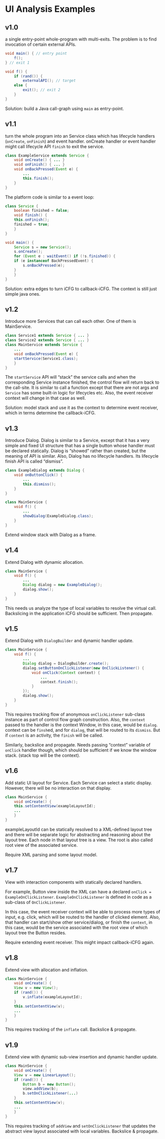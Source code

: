 # UI Analysis Examples

## v1.0

a single entry-point whole-program with multi-exits. The problem is to find invocation of certain external APIs.

```java
void main() { // entry point
    f();
} // exit 1

void f() {
    if (rand()) {
        externalAPI(); // target
    else {
        exit(); // exit 2
    }
}
```

Solution: build a Java call-graph using `main` as entry-point.

## v1.1

turn the whole program into an Service class which has lifecycle handlers (`onCreate`, `onFinish`) and event handler. onCreate handler or event handler might call lifecycle API `finish` to exit the service.

```java
class ExampleService extends Service {
    void onCreate() { ... }
    void onFinish() { ... }
    void onBackPressed(Event e) {
        ...
        this.finish();
    }
}
```

The platform code is similar to a event loop:

```java
class Service {
    boolean finished = false;
    void finish() {
    this.onFinish();
    finished = true;
    }
}

void main() {
    Service s = new Service();
    s.onCreate();
    for (Event e : waitEvent() if (!s.finished)) {
    if (e instanceof BackPressedEvent) {
        s.onBackPressed(e);
    }
    }
}
```

Solution: extra edges to turn iCFG to callback-iCFG. The context is still just simple java ones.

## v1.2

Introduce more Services that can call each other. One of them is MainService.

```java
class Service1 extends Service { ... }
class Service2 extends Service { ... }
class MainService extends Service {
    ...
    void onBackPressed(Event e) {
    startService(Service1.class);
    }
}
```

The `startService` API will “stack” the service calls and when the corresponding Service instance finished, the control flow will return back to the call-site. It is similar to call a function except that there are not args and `Service` has some built-in logic for lifecycles etc. Also, the event receiver context will change in that case as well.

Solution: model stack and use it as the context to determine event receiver, which in terms determine the callback-iCFG.

## v1.3

Introduce Dialog. Dialog is similar to a Service, except that it has a very simple and fixed UI structure that has a single button whose handler must be declared statically. Dialog is “showed” rather than created, but the meaning of API is similar. Also, Dialog has no lifecycle handlers. Its lifecycle finish API is called “dismiss”.

```java
class ExampleDialog extends Dialog {
    void onButtonClick() {
        ...
        this.dismiss();
    }
}

class MainService {
    void f() {
        ...
        showDialog(ExampleDialog.class);
    }
}
```

Extend window stack with Dialog as a frame.

## v1.4

Extend Dialog with dynamic allocation.

```java
class MainService {
    void f() {
        ...
        Dialog dialog = new ExampleDialog();
        dialog.show();
    }
}
```

This needs us analyze the type of local variables to resolve the virtual call. Backslicing in the application iCFG should be sufficient. Then propagate.


## v1.5

Extend Dialog with `DialogBuilder` and dynamic handler update.

```java
class MainService {
    void f() {
        ...
        Dialog dialog = DialogBuilder.create();
        dialog.setButtonOnClickListener(new OnClickListener() {
            void onClick(Context context) {
                ...
                context.finish();
            }
        });
        dialog.show();
    }
}
```

This requires tracking flow of anonymous `onClickListener` sub-class instance as part of control flow graph construction. Also, the `context` passed to the handler is the context Window, in this case, would be `dialog`. context can be `finsh`ed, and for `dialog`, that will be routed to its `dismiss`. But if `context` is an activity, the `finish` will be called.

Similarly, backslice and propagate. Needs passing “context” variable of `onClick` handler though, which should be sufficient if we know the window stack. (stack top will be the context).

## v1.6

Add static UI layout for Service. Each Service can select a static display. However, there will be no interaction on that display.

```java
class MainService {
    void onCreate() {
    this.setContentView(exampleLayoutId);
    ...
    }
}
```

exampleLayoutId can be statically resolved to a XML-defined layout tree and there will be separate logic for abstracting and reasoning about the layout tree. Each node in that layout tree is a view. The root is also called root view of the associated service.

Require XML parsing and some layout model.


## v1.7

View with interaction components with statically declared handlers.

For example, Button view inside the XML can have a declared `onClick = ExampleOnClickListener`. `ExampleOnClickListener` is defined in code as a sub-class of `OnClickListener`.

In this case, the event receiver context will be able to process more types of input, e.g. click, which will be routed to the handler of clicked element.  Also, that handler can start/show other service/dialog, or finish the `context`, in this case, would be the service associated with the root view of which layout tree the Button resides.

Require extending event receiver. This might impact callback-iCFG again.

## v1.8

Extend view with allocation and inflation.

```java
class MainService {
    void onCreate() {
    View v = new View();
    if (rand()) {
        v.inflate(exampleLayoutId);
    }
    this.setContentView(v);
    ...
    }
}
```

This requires tracking of the `inflate` call. Backslice & propagate.

## v1.9

Extend view with dynamic sub-view insertion and dynamic handler update.

```java
class MainService {
    void onCreate() {
    View v = new LinearLayout();
    if (rand()) {
        Button b = new Button();
        view.addView(b);
        b.setOnClickListener(...)
    }
    this.setContentView(v);
    ...
    }
}
```

This requires tracking of `addView` and `setOnClickListener` that updates the abstract view layout associated with local variables. Backslice & propagate.

